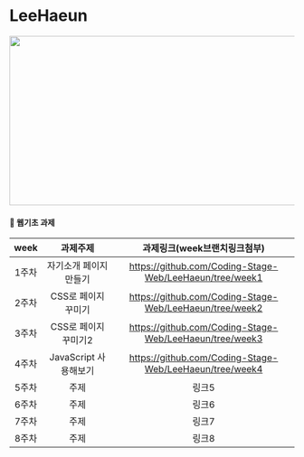 # LeeHaeun
<img src="https://user-images.githubusercontent.com/93020734/224773474-8803e061-9013-42eb-ae76-c595e1a7263a.png" width="600" height="300" />

#### 🐥 웹기초 과제

|**week**|과제주제|과제링크(week브랜치링크첨부)|
|:---:|:---:|:---:|
|1주차|자기소개 페이지 만들기|https://github.com/Coding-Stage-Web/LeeHaeun/tree/week1|
|2주차|CSS로 페이지 꾸미기|https://github.com/Coding-Stage-Web/LeeHaeun/tree/week2|
|3주차|CSS로 페이지 꾸미기2|https://github.com/Coding-Stage-Web/LeeHaeun/tree/week3|
|4주차|JavaScript 사용해보기|https://github.com/Coding-Stage-Web/LeeHaeun/tree/week4|
|5주차|주제|링크5|
|6주차|주제|링크6|
|7주차|주제|링크7|
|8주차|주제|링크8|
